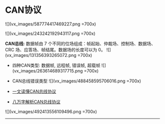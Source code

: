 # CAN协议

![](vx_images/587774417469227.png =700x)

![](vx_images/243242192943117.png =700x)


**CAN总线:**
数据帧由 7 个不同的位场组成：帧起始、仲裁场、控制场、数据场、CRC 场、应答场、帧结尾。数据场的长度可以为 0。
![](vx_images/131356393265072.png =700x)



- 四种CAN类型: 数据帧, 远程帧, 错误帧, 超载帧
![](vx_images/263614689317715.png =700x)
- CAN总线错误类型
![](vx_images/488458595706016.png =700x)

- [一文读懂CAN总线协议](https://blog.csdn.net/qq_35057766/article/details/135580884)
- [八万字解析CAN总线协议](https://blog.csdn.net/MANONGDKY/article/details/143571413)

![](vx_images/492413556109496.png =700x)
***
